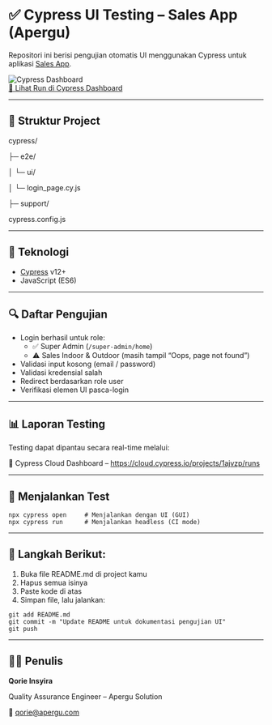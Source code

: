# ✅ Cypress UI Testing – Sales App (Apergu)

Repositori ini berisi pengujian otomatis UI menggunakan Cypress untuk aplikasi [Sales App](https://sales-app-apergu.vercel.app/).

![Cypress Dashboard](https://img.shields.io/badge/Cypress-Tested-brightgreen?logo=cypress)  
[🔗 Lihat Run di Cypress Dashboard](https://cloud.cypress.io/projects/1ajvzp/runs)

---

## 📁 Struktur Project

cypress/

├─ e2e/

│  └─ ui/

│     └─ login_page.cy.js

├─ support/

cypress.config.js

---

## 🚀 Teknologi

- [Cypress](https://www.cypress.io/) v12+
- JavaScript (ES6)

---

## 🔍 Daftar Pengujian

- Login berhasil untuk role:
  - ✅ Super Admin (`/super-admin/home`)
  - ⚠️ Sales Indoor & Outdoor (masih tampil “Oops, page not found”)
- Validasi input kosong (email / password)
- Validasi kredensial salah
- Redirect berdasarkan role user
- Verifikasi elemen UI pasca-login

---

## 📊 Laporan Testing

Testing dapat dipantau secara real-time melalui:

🔗 Cypress Cloud Dashboard – https://cloud.cypress.io/projects/1ajvzp/runs

---

## 🧪 Menjalankan Test

```
npx cypress open     # Menjalankan dengan UI (GUI)
npx cypress run      # Menjalankan headless (CI mode)
```

---

## 📝 Langkah Berikut:
1.	Buka file README.md di project kamu
2.	Hapus semua isinya
3.	Paste kode di atas
4.	Simpan file, lalu jalankan: 
 ```
git add README.md
git commit -m "Update README untuk dokumentasi pengujian UI"
git push
```

---

## 👩‍💻 Penulis

**Qorie Insyira**

Quality Assurance Engineer – Apergu Solution

📧 qorie@apergu.com

